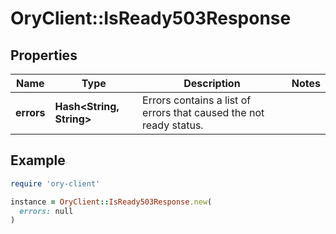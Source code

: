 # OryClient::IsReady503Response

## Properties

| Name | Type | Description | Notes |
| ---- | ---- | ----------- | ----- |
| **errors** | **Hash&lt;String, String&gt;** | Errors contains a list of errors that caused the not ready status. |  |

## Example

```ruby
require 'ory-client'

instance = OryClient::IsReady503Response.new(
  errors: null
)
```

